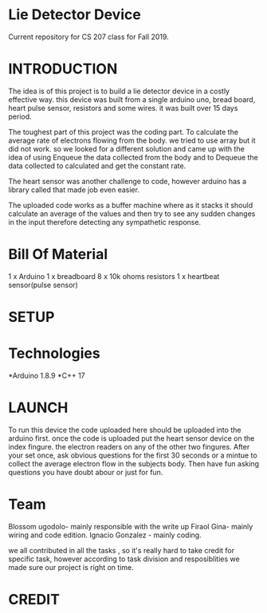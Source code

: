 # Lie Detector Device 
Current repository for CS 207 class for Fall 2019.

INTRODUCTION
=================
The idea is of this project is to build a lie detector device in a costly effective way. this device was built from a single arduino uno, bread board, heart pulse sensor, resistors and some wires. it was built over 15 days period. 

The toughest part of this project was the coding part. To calculate the average rate of electrons flowing from the body. we tried to use array but it did not work. so we looked for a different solution and came up with the idea of using Enqueue the data collected from the body and to Dequeue the data collected to calculated and get the constant rate.

The heart sensor was another challenge to code, however arduino has a library called <PulseSensorPlyaground> that made job even easier.  


The uploaded code works as a buffer machine where as it stacks it should calculate an average of the values and then try to see any sudden changes in the input therefore detecting any sympathetic response. 

Bill Of Material
====================
1 x Arduino
1 x breadboard
8 x 10k ohoms resistors
1 x heartbeat sensor(pulse sensor)

SETUP
====================

Technologies
============
*Arduino 1.8.9
*C++ 17

LAUNCH
=========
To run this device the code uploaded here should be uploaded into the arduino first. once the code is uploaded put the heart sensor device on the index fingure. the electron readers on any of the other two fingures. After your set once, ask obvious questions for the first 30 seconds or a mintue to collect the average electron flow in the subjects body. Then have fun asking questions you have doubt abour or just for fun. 

Team
=====
Blossom ugodolo- mainly responsible with the write up
Firaol Gina- mainly wiring and code edition.
Ignacio Gonzalez - mainly coding. 

we all contributed in all the tasks , so it's really hard to take credit for specific task, however according to task division and resposiblities we made sure our project is right on time. 

CREDIT
=======
